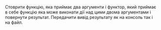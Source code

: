 Стоврити функцію, яка приймає два аргументи і функтор, який приймає в себе функцію яка може виконати дії над цими двома аргументами 
і повернути результат. Передачити вивід результату як на консоль так і на файл.
